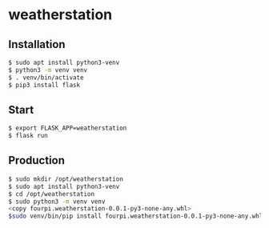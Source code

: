 # weatherstation

## Installation

```bash
$ sudo apt install python3-venv
$ python3 -m venv venv
$ . venv/bin/activate
$ pip3 install flask
```
## Start
```bash
$ export FLASK_APP=weatherstation
$ flask run
```



## Production

```bash
$ sudo mkdir /opt/weatherstation
$ sudo apt install python3-venv
$ cd /opt/weatherstation
$ sudo python3 -m venv venv
<copy fourpi.weatherstation-0.0.1-py3-none-any.whl> 
$sudo venv/bin/pip install fourpi.weatherstation-0.0.1-py3-none-any.whl
```


